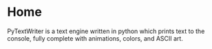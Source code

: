 # Home

PyTextWriter is a text engine written in python which prints text to the console, fully complete with animations, colors, and ASCII art.
